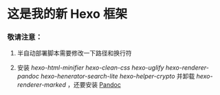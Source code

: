 # 这是我的新 Hexo 框架

### 敬请注意：

1. 半自动部署脚本需要修改一下路径和换行符

2. 安装 *hexo-html-minifier hexo-clean-css hexo-uglify hexo-renderer-pandoc hexo-henerator-search-lite hexo-helper-crypto*  并卸载 *hexo-renderer-marked* ，还要安装 [Pandoc](https://pandoc.org/installing.html)

